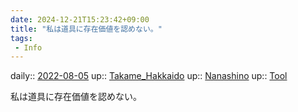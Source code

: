 ```yaml
---
date: 2024-12-21T15:23:42+09:00
title: "私は道具に存在価値を認めない。"
tags:
 - Info
---
```


daily:: [2022-08-05](../Daily_Note/2022-08-05.md)
up:: [Takame_Hakkaido](../Bar/Novel/Nacaria/Takame_Hakkaido.md)
up:: [Nanashino](../Bar/Novel/Nacaria/Nanashino.md)
up:: [Tool](../Bar/Novel/Topics/Tool.md)

私は道具に存在価値を認めない。